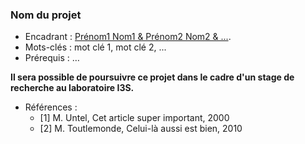
<!-- Ceci est un commentaire -->
### Nom du projet ###

- Encadrant : [Prénom1 Nom1 & Prénom2 Nom2 & ...](mailto:adresse_e-mail1,adresse_e-mail2,...). <!-- site web optionnel :, [site web](http://adresse.fr) -->
- Mots-clés : mot clé 1, mot clé 2, ...
- Prérequis : …

<!-- Résumé du projet (15 lignes max) -->

<!-- Précisez si une suite est possible -->
**Il sera possible de poursuivre ce projet dans le cadre d'un stage de recherche au laboratoire I3S.**

- Références :
  - \[1\] M. Untel, Cet article super important, 2000
  - \[2\] M. Toutlemonde, Celui-là aussi est bien, 2010
  